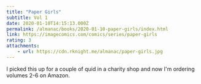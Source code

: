 ```yaml
---
title: "Paper Girls"
subtitle: Vol 1
date: 2020-01-10T14:15:13.000Z
permalink: /almanac/books/2020-01-10-paper-girls/index.html
link: https://imagecomics.com/comics/series/paper-girls
rating: 3
attachments: 
    - url: https://cdn.rknight.me/almanac/paper-girls.jpg
---
```


I picked this up for a couple of quid in a charity shop and now I'm ordering volumes 2-6 on Amazon.